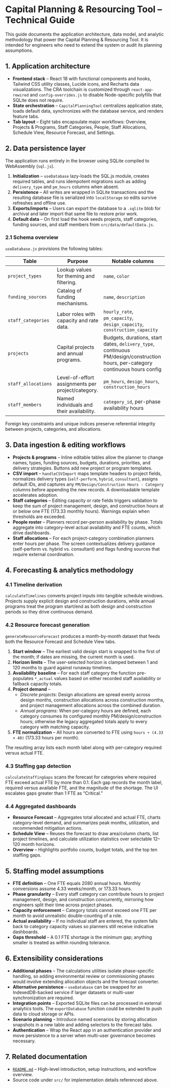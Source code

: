 # Capital Planning & Resourcing Tool – Technical Guide

This guide documents the application architecture, data model, and analytic methodology that power the Capital Planning & Resourcing Tool. It is intended for engineers who need to extend the system or audit its planning assumptions.

## 1. Application architecture

- **Frontend stack** – React 18 with functional components and hooks, Tailwind CSS utility classes, Lucide icons, and Recharts data visualizations. The CRA toolchain is customized through `react-app-rewired` and `config-overrides.js` to disable Node-specific polyfills that SQLite does not require.
- **State orchestration** – `CapitalPlanningTool` centralizes application state, loads default data, synchronizes with the database service, and renders feature tabs.
- **Tab layout** – Eight tabs encapsulate major workflows: Overview, Projects & Programs, Staff Categories, People, Staff Allocations, Schedule View, Resource Forecast, and Settings.

## 2. Data persistence layer

The application runs entirely in the browser using SQLite compiled to WebAssembly (`sql.js`).

1. **Initialization** – `useDatabase` lazy-loads the SQL.js module, creates required tables, and runs idempotent migrations such as adding `delivery_type` and `pm_hours` columns when absent.
2. **Persistence** – All writes are wrapped in SQLite transactions and the resulting database file is serialized into `localStorage` so edits survive refreshes and offline use.
3. **Exports/imports** – Users can export the database to a `.sqlite` blob for archival and later import that same file to restore prior work.
4. **Default data** – On first load the hook seeds projects, staff categories, funding sources, and staff members from `src/data/defaultData.js`.

### 2.1 Schema overview

`useDatabase.js` provisions the following tables:

| Table | Purpose | Notable columns |
| --- | --- | --- |
| `project_types` | Lookup values for theming and filtering. | `name`, `color` |
| `funding_sources` | Catalog of funding mechanisms. | `name`, `description` |
| `staff_categories` | Labor roles with capacity and rate data. | `hourly_rate`, `pm_capacity`, `design_capacity`, `construction_capacity` |
| `projects` | Capital projects and annual programs. | Budgets, durations, start dates, `delivery_type`, continuous PM/design/construction hours, per-category continuous hours config |
| `staff_allocations` | Level-of-effort assignments per project/category. | `pm_hours`, `design_hours`, `construction_hours` |
| `staff_members` | Named individuals and their availability. | `category_id`, per-phase availability hours |

Foreign key constraints and unique indices preserve referential integrity between projects, categories, and allocations.

## 3. Data ingestion & editing workflows

- **Projects & programs** – Inline editable tables allow the planner to change names, types, funding sources, budgets, durations, priorities, and delivery strategies. Buttons add new project or program templates.
- **CSV import** – `handleCSVImport` maps template headers to project fields, normalizes delivery types (`self-perform`, `hybrid`, `consultant`), assigns default IDs, and captures any `PM/Design/Construction Hours - Category` columns before appending the new records. A downloadable template accelerates adoption.
- **Staff categories** – Editing capacity or rate fields triggers validation to keep the sum of project management, design, and construction hours at or below one FTE (173.33 monthly hours). Warnings explain when thresholds are exceeded.
- **People roster** – Planners record per-person availability by phase. Totals aggregate into category-level actual availability and FTE counts, which drive dashboards.
- **Staff allocations** – For each project-category combination planners enter hours per phase. The screen contextualizes delivery guidance (self-perform vs. hybrid vs. consultant) and flags funding sources that require external coordination.

## 4. Forecasting & analytics methodology

### 4.1 Timeline derivation

`calculateTimelines` converts project inputs into tangible schedule windows. Projects supply explicit design and construction durations, while annual programs treat the program start/end as both design and construction periods so they drive continuous demand.

### 4.2 Resource forecast generation

`generateResourceForecast` produces a month-by-month dataset that feeds both the Resource Forecast and Schedule View tabs.

1. **Start window** – The earliest valid design start is snapped to the first of the month; if dates are missing, the current month is used.
2. **Horizon limits** – The user-selected horizon is clamped between 1 and 120 months to guard against runaway timelines.
3. **Availability baseline** – For each staff category the function pre-populates `*_actual` values based on either recorded staff availability or fallback capacity totals.
4. **Project demand** –
   - *Discrete projects*: Design allocations are spread evenly across design months, construction allocations across construction months, and project management allocations across the combined duration.
   - *Annual programs*: When per-category hours are defined, each category consumes its configured monthly PM/design/construction hours; otherwise the legacy aggregated totals apply to every category with matching capacity.
5. **FTE normalization** – All hours are converted to FTE using `hours ÷ (4.33 × 40)` (173.33 hours per month).

The resulting array lists each month label along with per-category required versus actual FTE.

### 4.3 Staffing gap detection

`calculateStaffingGaps` scans the forecast for categories where required FTE exceed actual FTE by more than 0.1. Each gap records the month label, required versus available FTE, and the magnitude of the shortage. The UI escalates gaps greater than 1 FTE as “Critical.”

### 4.4 Aggregated dashboards

- **Resource Forecast** – Aggregates total allocated and actual FTE, charts category-level demand, and summarizes peak months, utilization, and recommended mitigation actions.
- **Schedule View** – Reuses the forecast to draw area/column charts, list project timelines, and calculate utilization statistics over selectable 12–120 month horizons.
- **Overview** – Highlights portfolio counts, budget totals, and the top ten staffing gaps.

## 5. Staffing model assumptions

- **FTE definition** – One FTE equals 2080 annual hours. Monthly conversions assume 4.33 weeks/month, or 173.33 hours.
- **Phase granularity** – Every staff category can contribute hours to project management, design, and construction concurrently, mirroring how engineers split their time across project phases.
- **Capacity enforcement** – Category totals cannot exceed one FTE per month to avoid unrealistic double-counting of a role.
- **Actual availability** – If no individual staff are entered, the system falls back to category capacity values so planners still receive indicative dashboards.
- **Gaps threshold** – A 0.1 FTE shortage is the minimum gap; anything smaller is treated as within rounding tolerance.

## 6. Extensibility considerations

- **Additional phases** – The calculations utilities isolate phase-specific handling, so adding environmental review or commissioning phases would involve extending allocation objects and the forecast converter.
- **Alternative persistence** – `useDatabase` can be swapped for an IndexedDB-backed service if larger datasets or multi-user synchronization are required.
- **Integration points** – Exported SQLite files can be processed in external analytics tools. The `exportDatabase` function could be extended to push data to cloud storage or APIs.
- **Scenario planning** – Introduce named scenarios by storing allocation snapshots in a new table and adding selectors to the forecast tabs.
- **Authentication** – Wrap the React app in an authentication provider and move persistence to a server when multi-user governance becomes necessary.

## 7. Related documentation

- [`README.md`](../README.md) – High-level introduction, setup instructions, and workflow overview.
- Source code under `src/` for implementation details referenced above.
